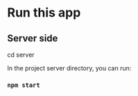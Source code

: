 # Run this app

## Server side

cd server

In the project server directory, you can run:

### `npm start`